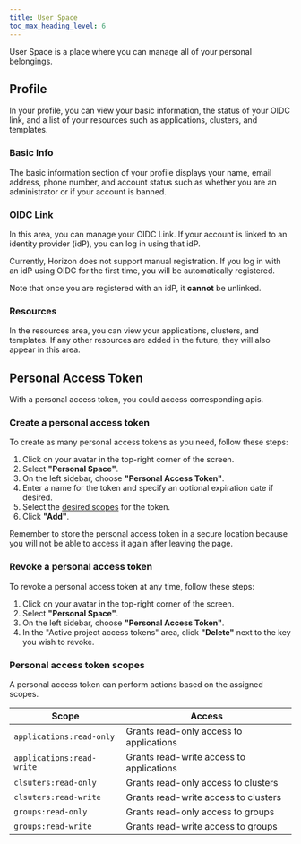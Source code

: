 ```yaml
---
title: User Space
toc_max_heading_level: 6
---
```


User Space is a place where you can manage all of your personal belongings.

## Profile

In your profile, you can view your basic information, the status of your OIDC link, and a list of your resources such as applications, clusters, and templates.

### Basic Info

The basic information section of your profile displays your name, email address, phone number, and account status such as whether you are an administrator or if your account is banned.

### OIDC Link

In this area, you can manage your OIDC Link. If your account is linked to an identity provider (idP), you can log in using that idP.

Currently, Horizon does not support manual registration. If you log in with an idP using OIDC for the first time, you will be automatically registered.

Note that once you are registered with an idP, it **cannot** be unlinked.

### Resources

In the resources area, you can view your applications, clusters, and templates.
If any other resources are added in the future, they will also appear in this area.

## Personal Access Token

With a personal access token, you could access corresponding apis.

### Create a personal access token

To create as many personal access tokens as you need, follow these steps:

1. Click on your avatar in the top-right corner of the screen.
2. Select **"Personal Space"**.
3. On the left sidebar, choose **"Personal Access Token"**.
4. Enter a name for the token and specify an optional expiration date if desired.
5. Select the [desired scopes](#personal-access-token-scopes) for the token.
6. Click **"Add"**.

Remember to store the personal access token in a secure location because you will not be able to access it again after leaving the page.

### Revoke a personal access token

To revoke a personal access token at any time, follow these steps:

1. Click on your avatar in the top-right corner of the screen.
2. Select **"Personal Space"**.
3. On the left sidebar, choose **"Personal Access Token"**.
4. In the "Active project access tokens" area, click **"Delete"** next to the key you wish to revoke.

### Personal access token scopes

A personal access token can perform actions based on the assigned scopes.

|Scope|Access|
|---- |---- |
|`applications:read-only`|Grants read-only access to applications|
|`applications:read-write`|Grants read-write access to applications|
|`clsuters:read-only`|Grants read-only access to clusters|
|`clsuters:read-write`|Grants read-write access to clusters|
|`groups:read-only`|Grants read-only access to groups|
|`groups:read-write`|Grants read-write access to groups|
